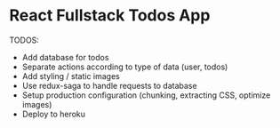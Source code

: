 # React Fullstack Todos App
TODOS:
 * Add database for todos
 * Separate actions according to type of data (user, todos)
 * Add styling / static images
 * Use redux-saga to handle requests to database
 * Setup production configuration (chunking, extracting CSS, optimize images)
 * Deploy to heroku

